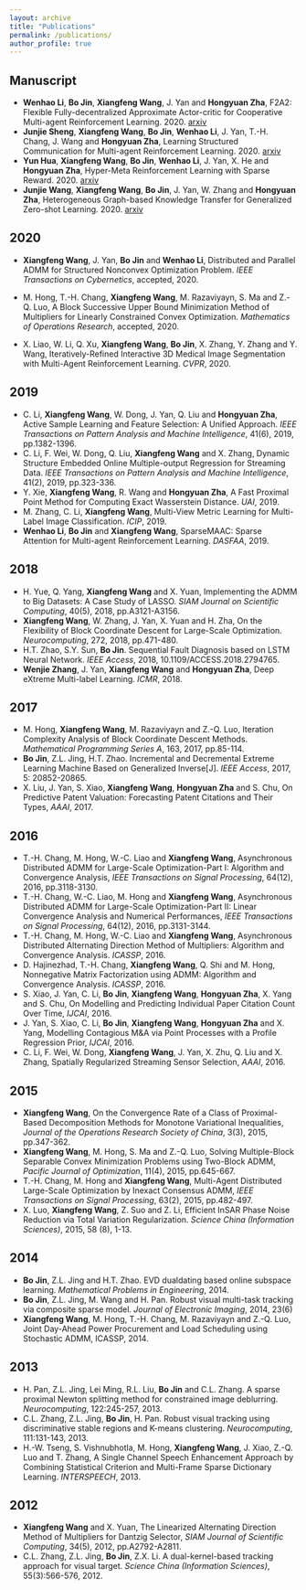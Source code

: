 ```yaml
---
layout: archive
title: "Publications"
permalink: /publications/
author_profile: true
---
```


## Manuscript

- **Wenhao Li**, **Bo Jin**, **Xiangfeng Wang**, J. Yan and **Hongyuan Zha**, F2A2: Flexible Fully-decentralized Approximate Actor-critic for Cooperative Multi-agent Reinforcement Learning. 2020. [arxiv](https://arxiv.org/abs/2004.11145)
- **Junjie Sheng**, **Xiangfeng Wang**, **Bo Jin**, **Wenhao Li**, J. Yan, T.-H. Chang, J. Wang and **Hongyuan Zha**, Learning Structured Communication for Multi-agent Reinforcement Learning. 2020. [arxiv](https://arxiv.org/abs/2002.04235)
- **Yun Hua**, **Xiangfeng Wang**, **Bo Jin**, **Wenhao Li**, J. Yan, X. He and **Hongyuan Zha**, Hyper-Meta Reinforcement Learning with Sparse Reward. 2020. [arxiv](https://arxiv.org/abs/2002.04238)
- **Junjie Wang**, **Xiangfeng Wang**, **Bo Jin**, J. Yan, W. Zhang and **Hongyuan Zha**, Heterogeneous Graph-based Knowledge Transfer for Generalized Zero-shot Learning. 2020. [arxiv](http://arxiv.org/abs/1911.09046)

## 2020

- **Xiangfeng Wang**, J. Yan, **Bo Jin** and **Wenhao Li**, Distributed and Parallel ADMM for Structured Nonconvex Optimization Problem. *IEEE Transactions on Cybernetics*, accepted, 2020.

- M. Hong, T.-H. Chang, **Xiangfeng Wang**, M. Razaviyayn, S. Ma
  and Z.-Q. Luo, A Block Successive Upper Bound Minimization Method of
  Multipliers for Linearly Constrained Convex Optimization.
  *Mathematics of Operations Research*, accepted, 2020.
- X. Liao, W. Li, Q. Xu, **Xiangfeng Wang**, **Bo
  Jin**, X. Zhang, Y. Zhang and Y. Wang, Iteratively-Refined
  Interactive 3D Medical Image Segmentation with Multi-Agent
  Reinforcement Learning. *CVPR*, 2020.


##  2019

- C. Li, **Xiangfeng Wang**, W. Dong, J. Yan, Q. Liu and
  **Hongyuan Zha**, Active Sample Learning and Feature Selection:
  A Unified Approach. *IEEE Transactions on Pattern Analysis and*
  *Machine Intelligence*, 41(6), 2019, pp.1382-1396.
- C. Li, F. Wei, W. Dong, Q. Liu, **Xiangfeng Wang** and X. Zhang,
  Dynamic Structure Embedded Online Multiple-output Regression for
  Streaming Data. *IEEE Transactions on Pattern Analysis and Machine*
  *Intelligence*, 41(2), 2019, pp.323-336.
- Y. Xie, **Xiangfeng Wang**, R. Wang and **Hongyuan Zha**,
  A Fast Proximal Point Method for Computing Exact Wasserstein
  Distance. *UAI*, 2019.
- M. Zhang, C. Li, **Xiangfeng Wang**, Multi-View Metric Learning for Multi-Label Image Classification. *ICIP*, 2019.
- **Wenhao Li**, **Bo Jin** and **Xiangfeng Wang**, SparseMAAC: Sparse Attention for Multi-agent Reinforcement Learning. *DASFAA*, 2019.



## 2018

- H. Yue, Q. Yang, **Xiangfeng Wang** and X. Yuan, Implementing
  the ADMM to Big Datasets: A Case Study of LASSO. *SIAM Journal on*
  *Scientific Computing*, 40(5), 2018, pp.A3121-A3156.
- **Xiangfeng Wang**, W. Zhang, J. Yan, X. Yuan and H. Zha, On the
  Flexibility of Block Coordinate Descent for Large-Scale
  Optimization. *Neurocomputing*, 272, 2018, pp.471-480.
- H.T. Zhao, S.Y. Sun, **Bo Jin**. Sequential Fault Diagnosis based on LSTM Neural Network. *IEEE Access*, 2018, 10.1109/ACCESS.2018.2794765.
- **Wenjie Zhang**, J. Yan, **Xiangfeng Wang** and **Hongyuan Zha**,
  Deep eXtreme Multi-label Learning. *ICMR*, 2018.

## 2017

- M. Hong, **Xiangfeng Wang**, M. Razaviyayn and Z.-Q. Luo,
  Iteration Complexity Analysis of Block Coordinate Descent Methods.
  *Mathematical Programming Series A*, 163, 2017, pp.85-114.
- **Bo Jin**, Z.L. Jing, H.T. Zhao. Incremental and Decremental Extreme Learning Machine Based on Generalized Inverse[J]. *IEEE Access*, 2017, 5: 20852-20865.
- X. Liu, J. Yan, S. Xiao, **Xiangfeng Wang**, **Hongyuan Zha** and S. Chu,
  On Predictive Patent Valuation: Forecasting Patent Citations and
  Their Types, *AAAI*, 2017.

## 2016

- T.-H. Chang, M. Hong, W.-C. Liao and **Xiangfeng Wang**,
  Asynchronous Distributed ADMM for Large-Scale Optimization-Part I:
  Algorithm and Convergence Analysis, *IEEE Transactions on Signal*
  *Processing*, 64(12), 2016, pp.3118-3130.
- T.-H. Chang, W.-C. Liao, M. Hong and **Xiangfeng Wang**,
  Asynchronous Distributed ADMM for Large-Scale Optimization-Part II:
  Linear Convergence Analysis and Numerical Performances, *IEEE*
  *Transactions on Signal Processing*, 64(12), 2016,
  pp.3131-3144.
- T.-H. Chang, M. Hong, W.-C. Liao and **Xiangfeng Wang**, Asynchronous Distributed Alternating Direction Method of Multipliers: Algorithm and Convergence Analysis. *ICASSP*, 2016.
- D. Hajinezhad, T.-H. Chang, **Xiangfeng Wang**, Q. Shi and M. Hong, Nonnegative Matrix Factorization using ADMM: Algorithm and Convergence Analysis. *ICASSP*, 2016.
- S. Xiao, J. Yan, C. Li, **Bo Jin**, **Xiangfeng Wang**,
  **Hongyuan Zha**, X. Yang and S. Chu, On Modelling and
  Predicting Individual Paper Citation Count Over Time,
  *IJCAI*, 2016.
- J. Yan, S. Xiao, C. Li, **Bo Jin**, **Xiangfeng Wang**,
  **Hongyuan Zha** and X. Yang, Modelling Contagious M$\&$A via
  Point Processes with a Profile Regression Prior,
  *IJCAI*, 2016.
- C. Li, F. Wei, W. Dong, **Xiangfeng Wang**, J. Yan, X. Zhu, Q.
  Liu and X. Zhang, Spatially Regularized Streaming Sensor Selection,
  *AAAI*, 2016.



## 2015

- **Xiangfeng Wang**, On the Convergence Rate of a Class of
  Proximal-Based Decomposition Methods for Monotone Variational
  Inequalities, *Journal of the Operations Research Society of*
  *China*, 3(3), 2015, pp.347-362.
- **Xiangfeng Wang**, M. Hong, S. Ma and Z.-Q. Luo, Solving
  Multiple-Block Separable Convex Minimization Problems using
  Two-Block ADMM, *Pacific Journal of Optimization*, 11(4),
  2015, pp.645-667.
- T.-H. Chang, M. Hong and **Xiangfeng Wang**, Multi-Agent
  Distributed Large-Scale Optimization by Inexact Consensus ADMM,
  *IEEE Transactions on Signal Processing*, 63(2), 2015,
  pp.482-497.
- X. Luo, **Xiangfeng Wang**, Z. Suo and Z. Li, Efficient InSAR Phase Noise Reduction via Total Variation Regularization. *Science China (Information Sciences)*, 2015, 58 (8), 1-13.



## 2014

- **Bo Jin**, Z.L. Jing and H.T. Zhao. EVD dualdating based online subspace learning. *Mathematical Problems in Engineering*, 2014.
- **Bo Jin**, Z.L. Jing, M. Wang and H. Pan. Robust visual multi-task tracking via composite sparse model. *Journal of Electronic Imaging*, 2014, 23(6)
- **Xiangfeng Wang**, M. Hong, T.-H. Chang, M. Razaviyayn and
  Z.-Q. Luo, Joint Day-Ahead Power Procurement and Load Scheduling
  using Stochastic ADMM, ICASSP, 2014.



## 2013

- H. Pan, Z.L. Jing, Lei Ming, R.L. Liu, **Bo Jin** and C.L. Zhang. A sparse proximal Newton splitting method for constrained image deblurring. *Neurocomputing*, 122:245-257, 2013.
- C.L. Zhang, Z.L. Jing, **Bo Jin**, H. Pan. Robust visual tracking using discriminative stable regions and K-means clustering. *Neurocomputing*, 111:131-143, 2013.
- H.-W. Tseng, S. Vishnubhotla, M. Hong, **Xiangfeng Wang**, J. Xiao, Z.-Q. Luo and T. Zhang, A Single Channel Speech Enhancement Approach by Combining Statistical Criterion and Multi-Frame Sparse Dictionary Learning. *INTERSPEECH*, 2013.

## 2012

- **Xiangfeng Wang** and X. Yuan, The Linearized Alternating
  Direction Method of Multipliers for Dantzig Selector, *SIAM*
  *Journal of Scientific Computing*, 34(5), 2012, pp.A2792-A2811.
- C.L. Zhang, Z.L. Jing, **Bo Jin**, Z.X. Li. A dual-kernel-based tracking approach for visual target. *Science China (Information Sciences)*, 55(3):566-576, 2012.

